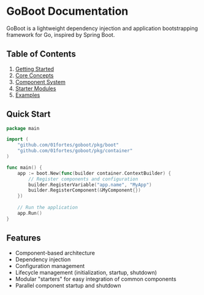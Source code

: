 # GoBoot Documentation

GoBoot is a lightweight dependency injection and application bootstrapping framework for Go, inspired by Spring Boot.

## Table of Contents

1. [Getting Started](./tutorials/getting-started.md)
2. [Core Concepts](./reference/core-concepts.md)
3. [Component System](./components/index.md)
4. [Starter Modules](./starters/index.md)
5. [Examples](./examples/index.md)

## Quick Start

```go
package main

import (
    "github.com/01fortes/goboot/pkg/boot"
    "github.com/01fortes/goboot/pkg/container"
)

func main() {
    app := boot.New(func(builder container.ContextBuilder) {
        // Register components and configuration
        builder.RegisterVariable("app.name", "MyApp")
        builder.RegisterComponent(&MyComponent{})
    })
    
    // Run the application
    app.Run()
}
```

## Features

- Component-based architecture
- Dependency injection
- Configuration management
- Lifecycle management (initialization, startup, shutdown)
- Modular "starters" for easy integration of common components
- Parallel component startup and shutdown